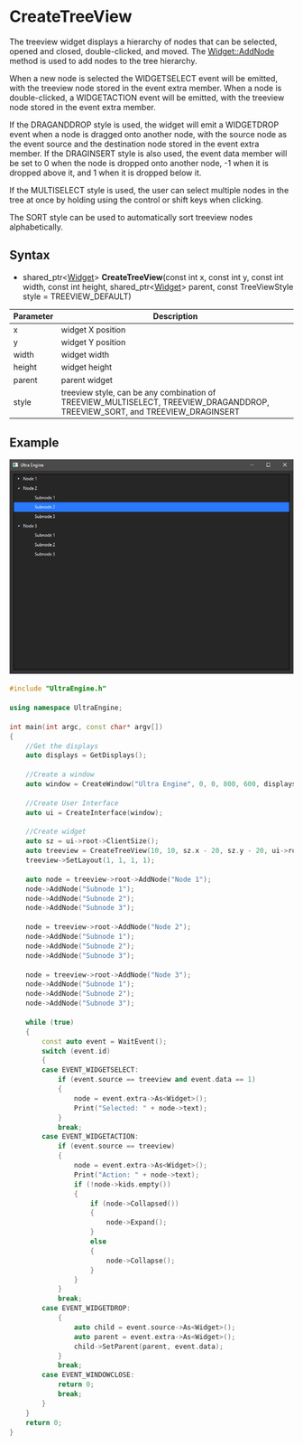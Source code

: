 # CreateTreeView

The treeview widget displays a hierarchy of nodes that can be selected, opened and closed, double-clicked, and moved. The [Widget::AddNode](Widget_AddNode.md) method is used to add nodes to the tree hierarchy.

When a new node is selected the WIDGETSELECT event will be emitted, with the treeview node stored in the event extra member. When a node is double-clicked, a WIDGETACTION event will be emitted, with the treeview node stored in the event extra member.

If the DRAGANDDROP style is used, the widget will emit a WIDGETDROP event when a node is dragged onto another node, with the source node as the event source and the destination node stored in the event extra member. If the DRAGINSERT style is also used, the event data member will be set to 0 when the node is dropped onto another node, -1 when it is dropped above it, and 1 when it is dropped below it.

If the MULTISELECT style is used, the user can select multiple nodes in the tree at once by holding using the control or shift keys when clicking.

The SORT style can be used to automatically sort treeview nodes alphabetically.

## Syntax

- shared_ptr<[Widget](Widget.md)\> **CreateTreeView**(const int x, const int y, const int width, const int height, shared_ptr<[Widget](Widget.md)\> parent, const TreeViewStyle style = TREEVIEW_DEFAULT)

| Parameter | Description |
| --- | --- |
| x | widget X position |
| y | widget Y position |
| width | widget width |
| height | widget height |
| parent | parent widget |
| style | treeview style, can be any combination of TREEVIEW_MULTISELECT, TREEVIEW_DRAGANDDROP, TREEVIEW_SORT, and TREEVIEW_DRAGINSERT |

## Example

![](https://github.com/Leadwerks/Documentation/raw/master/Images/CreateTreeView.png)

```c++
#include "UltraEngine.h"

using namespace UltraEngine;

int main(int argc, const char* argv[])
{
    //Get the displays
    auto displays = GetDisplays();

    //Create a window
    auto window = CreateWindow("Ultra Engine", 0, 0, 800, 600, displays[0], WINDOW_TITLEBAR | WINDOW_RESIZABLE);

    //Create User Interface
    auto ui = CreateInterface(window);

    //Create widget
    auto sz = ui->root->ClientSize();
    auto treeview = CreateTreeView(10, 10, sz.x - 20, sz.y - 20, ui->root, TREEVIEW_DRAGANDDROP | TREEVIEW_DRAGINSERT);
    treeview->SetLayout(1, 1, 1, 1);

    auto node = treeview->root->AddNode("Node 1");
    node->AddNode("Subnode 1");
    node->AddNode("Subnode 2");
    node->AddNode("Subnode 3");

    node = treeview->root->AddNode("Node 2");
    node->AddNode("Subnode 1");
    node->AddNode("Subnode 2");
    node->AddNode("Subnode 3");

    node = treeview->root->AddNode("Node 3");
    node->AddNode("Subnode 1");
    node->AddNode("Subnode 2");
    node->AddNode("Subnode 3");

    while (true)
    {
        const auto event = WaitEvent();
        switch (event.id)
        {
        case EVENT_WIDGETSELECT:
            if (event.source == treeview and event.data == 1)
            {
                node = event.extra->As<Widget>();
                Print("Selected: " + node->text);
            }
            break;
        case EVENT_WIDGETACTION:
            if (event.source == treeview)
            {
                node = event.extra->As<Widget>();
                Print("Action: " + node->text);
                if (!node->kids.empty())
                {
                    if (node->Collapsed())
                    {
                        node->Expand();
                    }
                    else
                    {
                        node->Collapse();
                    }
                }
            }
            break;
        case EVENT_WIDGETDROP:
            {
                auto child = event.source->As<Widget>();
                auto parent = event.extra->As<Widget>();
                child->SetParent(parent, event.data);
            }
            break;
        case EVENT_WINDOWCLOSE:
            return 0;
            break;
        }
    }
    return 0;
}
```
